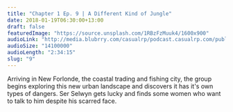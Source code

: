 ```yaml
---
title: "Chapter 1 Ep. 9 | A Different Kind of Jungle"
date: 2018-01-19T06:30:00+13:00
draft: false
featuredImage: "https://source.unsplash.com/1RBzFzMuuk4/1600x900"
audioLink: "http://media.blubrry.com/casualrp/podcast.casualrp.com/public/EP%20009%20-%20A%20Different%20Kind%20of%20Jungle.mp3"
audioSize: "14100000"
audioLength: "2:34:15"
slug: "9"
---
```


Arriving in New Forlonde, the coastal trading and fishing city, the group begins exploring this new urban landscape and discovers it has it's own types of dangers. Ser Selwyn gets lucky and finds some women who want to talk to him despite his scarred face.
